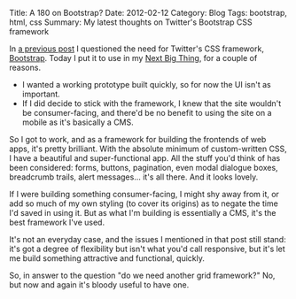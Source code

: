 Title: A 180 on Bootstrap?
Date: 2012-02-12
Category: Blog
Tags: bootstrap, html, css
Summary: My latest thoughts on Twitter's Bootstrap CSS framework

In
[a previous post](http://code.steadman.io/blog/do-we-need-another-grid-framework)
I questioned the need for Twitter's CSS framework, [Bootstrap](http://twitter.github.com/bootstrap/). Today I put it to use in my
[Next Big Thing](http://journal.steadman.io/nbt007-nymbol/), for a couple of
reasons.

  * I wanted a working prototype built quickly, so for now the UI isn't as
  important.
  * If I did decide to stick with the framework, I knew that the site wouldn't
  be consumer-facing, and there'd be no benefit to using the site on a mobile as
  it's basically a CMS.

So I got to work, and as a framework for building the frontends of web apps,
it's pretty brilliant. With the absolute minimum of custom-written CSS, I have a
beautiful and super-functional app. All the stuff you'd think of has been
considered: forms, buttons, pagination, even modal dialogue boxes, breadcrumb
trails, alert messages... it's all there. And it looks lovely.

If I were building something consumer-facing, I might shy away from it, or add
so much of my own styling (to cover its origins) as to negate the time I'd saved
in using it. But as what I'm building is essentially a CMS, it's the best
framework I've used.

It's not an everyday case, and the issues I mentioned in that post still stand:
it's got a degree of flexibility but isn't what you'd call responsive, but it's
let me build something attractive and functional, quickly.

So, in answer to the question "do we need another grid framework?" No, but now
and again it's bloody useful to have one.
